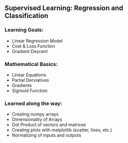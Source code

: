 ## Supervised Learning: Regression and Classification
### Learning Goals:
- Linear Regression Model
- Cost & Loss Function
- Gradient Descent

### Mathematical Basics:
- Linear Equations
- Partial Derviatives
- Gradients
- Sigmoid Function

### Learned along the way:
- Creating numpy arrays
- Dimensionality of Arrays
- Dot Product of vectors and matrices
- Creating plots with matplotlib (scatter, lines, etc.)
- Normalizing of inputs and outputs